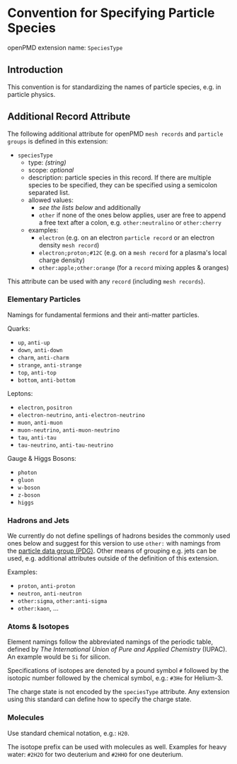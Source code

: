 Convention for Specifying Particle Species 
==========================================

openPMD extension name: `SpeciesType`


Introduction
------------

This convention is for standardizing the names of particle species, e.g. in
particle physics.


Additional Record Attribute
---------------------------

The following additional attribute for openPMD `mesh records` and
`particle groups` is defined in this extension:

- `speciesType`
  - type: *(string)*
  - scope: *optional*
  - description: particle species in this record. If there are multiple
                 species to be specified, they can be specified using a
                 semicolon separated list.
  - allowed values:
    - *see the lists below* and additionally
    - `other` if none of the ones below applies, user are free to append a
      free text after a colon, e.g. `other:neutralino` or `other:cherry`
  - examples:
    - `electron` (e.g. on an electron `particle record` or an electron
                  density `mesh record`)
    - `electron;proton;#12C` (e.g. on a `mesh record` for a plasma's
                              local charge density)
    - `other:apple;other:orange` (for a `record` mixing apples & oranges)

This attribute can be used with any `record` (including `mesh records`).

### Elementary Particles

Namings for fundamental fermions and their anti-matter particles.

Quarks:
  - `up`, `anti-up`
  - `down`, `anti-down`
  - `charm`, `anti-charm`
  - `strange`, `anti-strange`
  - `top`, `anti-top`
  - `bottom`, `anti-bottom`

Leptons:
  - `electron`, `positron`
  - `electron-neutrino`, `anti-electron-neutrino`
  - `muon`, `anti-muon`
  - `muon-neutrino`, `anti-muon-neutrino`
  - `tau`, `anti-tau`
  - `tau-neutrino`, `anti-tau-neutrino`

Gauge & Higgs Bosons:
  - `photon`
  - `gluon`
  - `w-boson`
  - `z-boson`
  - `higgs`

### Hadrons and Jets

We currently do not define spellings of hadrons besides the commonly used ones
below and suggest for this version to use `other:` with namings from the
[particle data group (PDG)](http://pdg.lbl.gov/). Other means of grouping e.g.
jets can be used, e.g. additional attributes outside of the definition of this
extension.

Examples:
  - `proton`, `anti-proton`
  - `neutron`, `anti-neutron`
  - `other:sigma`, `other:anti-sigma`
  - `other:kaon`, ...

### Atoms & Isotopes

Element namings follow the abbreviated namings of the periodic table, defined
by *The International Union of Pure and Applied Chemistry* (IUPAC).
An example would be `Si` for silicon.

Specifications of isotopes are denoted by a pound symbol `#` followed
by the isotopic number followed by the chemical symbol, e.g.: `#3He`
for Helium-3.

The charge state is not encoded by the `speciesType` attribute.
Any extension using this standard can define how to specify the charge state.

### Molecules

Use standard chemical notation, e.g.: `H20`.

The isotope prefix can be used with molecules as well.
Examples for heavy water: `#2H2O` for two deuterium and `#2HHO` for one
deuterium.
